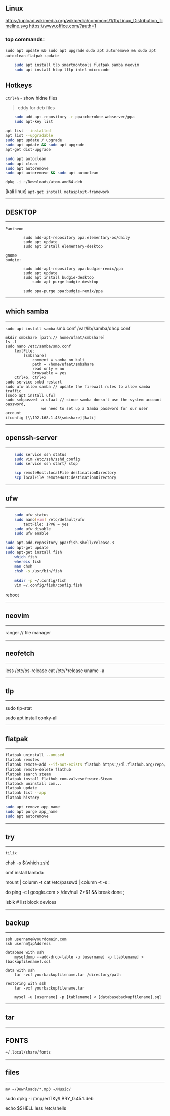 ## Linux

https://upload.wikimedia.org/wikipedia/commons/1/1b/Linux_Distribution_Timeline.svg
https://www.office.com/?auth=1


### top commands:

`sudo apt update && sudo apt upgrade`
`sudo apt autoremove && sudo apt autoclean`
`flatpak update`

```bash
    sudo apt install tlp smartmontools flatpak samba neovim
    sudo apt install htop lftp intel-microcode
```

## Hotkeys

`Ctrl+h` - show hidne files
> eddy for deb files

```bash
    sudo add-apt-repository -r ppa:cherokee-webserver/ppa
    sudo apt-key list
```

```bash
apt list --installed
apt list --upgradable
sudo apt update / upgrade
sudo apt update && sudo apt upgrade
apt-get dist-upgrade
```

```bash
sudo apt autoclean
sudo apt clean
sudo apt autoremove
sudo apt autoremove && sudo apt autoclean
```


`dpkg -i ~/Downloads/atom-amd64.deb`

[kali linux] `apt-get install metasploit-framework`

***********
## DESKTOP
***********
	Pantheon
```
		sudo add-apt-repository ppa:elementary-os/daily
		sudo apt update
		sudo apt install elementary-desktop
```
	gnome
	budgie:
```
		sudo add-apt-repository ppa:budgie-remix/ppa
		sudo apt update
		sudo apt install budgie-desktop
			sudo apt purge budgie-desktop

		sudo ppa-purge ppa:budgie-remix/ppa
```

***************
## which samba
***************
`sudo apt install samba`
	smb.conf
	/var/lib/samba/dhcp.conf
	
	mkdir smbshare [path:// home/ufaat/smbshare]
	ls -l
	sudo nano /etc/samba/smb.conf
		textFile:
			[smbshare]
				comment = samba on kali
				path = /home/ufaat/smbshare
				read only = no
				browsable = yes
		Ctrl+o, ctrl+x
	sudo service smbd restart
	sudo ufw allow samba // update the firewall rules to allow samba traffic
	[sudo apt install ufw]
	sudo smbpasswd -a ufaat // since samba doesn't use the system account oassword, 
					we need to set up a Samba password for our user account
	ifconfig [\\192.168.1.43\smbshare][kali]
******************	
## openssh-server
******************
```bash
	sudo service ssh status
	sudo vim /etc/ssh/sshd_config
	sudo service ssh start/ stop

	scp remoteHost:localFile destinationDirectory
	scp localFile remoteHost:destinationDirectory
```

*******
## ufw
*******
```bash
	sudo ufw status
	sudo nano[vim] /etc/default/ufw
		textFile: IPV6 = yes
	sudo ufw disable
	sudo ufw enable
```

```bash
sudo apt-add-repository ppa:fish-shell/release-3
sudo apt-get update
sudo apt-get install fish
	which fish
	whereis fish
	man chsh
	chsh -s /usr/bin/fish
	
	mkdir -p ~/.config/fish
	vim ~/.config/fish/config.fish
```

reboot

**********
## neovim
**********

ranger // file manager

************
## neofetch
************

less /etc/os-release
cat /etc/*release
uname -a

*******
## tlp
*******
sudo tlp-stat

sudo apt install conky-all

***********
## flatpak
***********
```bash
flatpak uninstall --unused
flatpak remotes
flatpak remote-add --if-not-exists flathub https://dl.flathub.org/repo/flathub.flatpakrepo
flatpak remote-delete flathub
flatpak search steam
flatpak install flathub com.valvesoftware.Steam
flatpack uninstall com...
flatpak update
flatpak list --app
flatpak history

sudo apt remove app_name
sudo apt purge app_name
sudo apt autoremove
```

*******
## try
*******
	tilix

chsh -s $(which zsh)

omf install lambda

mount | column -t
cat /etc/passwd | column -t -s :

do
ping -c l google.com > /dev/null 2>&1 && break
done ;

lsblk # list block devices

**********
## backup
**********
	ssh username@yourdomain.com
	ssh usernm@ipAddress

	database with ssh
		mysqldump --add-drop-table -u [username] -p [tablename] > [backupfilename].sql
	
	data with ssh
		tar -vcf yourbackupfilename.tar /directory/path
	
	restoring with ssh
		tar -vxf yourbackupfilename.tar

		mysql -u [username] -p [tablename] < [databasebackupfilename].sql

*******
## tar
*******

## FONTS
	~/.local/share/fonts

*********
## files
*********
	mv ~/Downloads/*.mp3 ~/Music/

sudo dpkg -i /tmp/erlTKy/LBRY_0.45.1.deb

echo $SHELL
less /etc/shells
